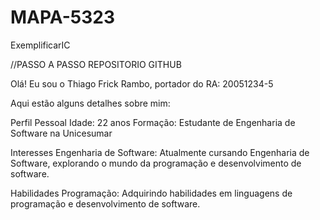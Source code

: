 # MAPA-5323
ExemplificarIC

//PASSO A PASSO REPOSITORIO GITHUB 

Olá! Eu sou o Thiago Frick Rambo, portador do RA: 20051234-5

Aqui estão alguns detalhes sobre mim:

Perfil Pessoal
Idade: 22 anos 
Formação: Estudante de Engenharia de Software na Unicesumar

Interesses 
Engenharia de Software: Atualmente cursando Engenharia de Software, explorando o mundo da programação e desenvolvimento de software.

Habilidades 
Programação: Adquirindo habilidades em linguagens de programação e desenvolvimento de software.

